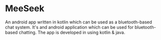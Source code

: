 # MeeSeek
An android app written in kotlin which can be used as a bluetooth-based chat system.
It's and android application which can be used for bluetooth-based chatting. The app is developed in using kotlin & java.
